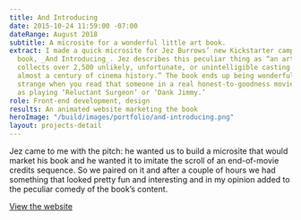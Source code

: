 ```yaml
---
title: And Introducing
date: 2015-10-24 11:59:00 -07:00
dateRange: August 2018
subtitle: A microsite for a wonderful little art book.
extract: I made a quick microsite for Jez Burrows’ new Kickstarter campaign and art
  book, _And Introducing_. Jez describes this peculiar thing as “an art book that
  collects over 2,500 unlikely, unfortunate, or unintelligible casting credits from
  almost a century of cinema history.” The book ends up being wonderfully funny and
  strange when you read that someone in a real honest-to-goodness movie was credited
  as playing ‘Reluctant Surgeon’ or ‘Dank Jimmy.’
role: Front-end development, design
results: An animated website marketing the book
heroImage: "/build/images/portfolio/and-introducing.png"
layout: projects-detail
---
```


Jez came to me with the pitch: he wanted us to build a microsite that would market his book and he wanted it to imitate the scroll of an end-of-movie credits sequence. So we paired on it and after a couple of hours we had something that looked pretty fun and interesting and in my opinion added to the peculiar comedy of the book’s content.

[View the website](https://codepen.io/robinrendle/live/3982836e8faff88672ec5b09cf94c8f6)
